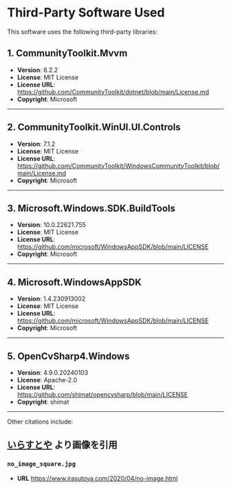 # Third-Party Software Used

This software uses the following third-party libraries:

## 1. CommunityToolkit.Mvvm
- **Version**: 8.2.2
- **License**: MIT License
- **License URL**: https://github.com/CommunityToolkit/dotnet/blob/main/License.md
- **Copyright**: Microsoft

--- 

## 2. CommunityToolkit.WinUI.UI.Controls
- **Version**: 7.1.2
- **License**: MIT License
- **License URL**: https://github.com/CommunityToolkit/WindowsCommunityToolkit/blob/main/License.md
- **Copyright**: Microsoft

--- 

## 3. Microsoft.Windows.SDK.BuildTools
- **Version**: 10.0.22621.755
- **License**: MIT License
- **License URL**: https://github.com/microsoft/WindowsAppSDK/blob/main/LICENSE
- **Copyright**: Microsoft

--- 

## 4. Microsoft.WindowsAppSDK
- **Version**: 1.4.230913002
- **License**: MIT License
- **License URL**: https://github.com/microsoft/WindowsAppSDK/blob/main/LICENSE
- **Copyright**: Microsoft

--- 

## 5. OpenCvSharp4.Windows
- **Version**: 4.9.0.20240103
- **License**: Apache-2.0
- **License URL**: https://github.com/shimat/opencvsharp/blob/main/LICENSE
- **Copyright**: shimat

--- 

Other citations include:
## [いらすとや](https://www.irasutoya.com/) より画像を引用
### ``no_image_square.jpg``
- **URL** https://www.irasutoya.com/2020/04/no-image.html
